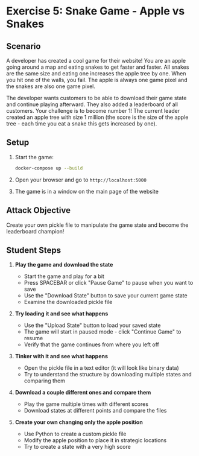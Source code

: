 # Exercise 5: Snake Game - Apple vs Snakes

## Scenario

A developer has created a cool game for their website! You are an apple going around a map and eating snakes to get faster and faster. All snakes are the same size and eating one increases the apple tree by one. When you hit one of the walls, you fail. The apple is always one game pixel and the snakes are also one game pixel.

The developer wants customers to be able to download their game state and continue playing afterward. They also added a leaderboard of all customers. Your challenge is to become number 1! The current leader created an apple tree with size 1 million (the score is the size of the apple tree - each time you eat a snake this gets increased by one).

## Setup

1. Start the game:
   ```bash
   docker-compose up --build
   ```

2. Open your browser and go to `http://localhost:5000`

3. The game is in a window on the main page of the website

## Attack Objective

Create your own pickle file to manipulate the game state and become the leaderboard champion!

## Student Steps

1. **Play the game and download the state**
   - Start the game and play for a bit
   - Press SPACEBAR or click "Pause Game" to pause when you want to save
   - Use the "Download State" button to save your current game state
   - Examine the downloaded pickle file

2. **Try loading it and see what happens**
   - Use the "Upload State" button to load your saved state
   - The game will start in paused mode - click "Continue Game" to resume
   - Verify that the game continues from where you left off

3. **Tinker with it and see what happens**
   - Open the pickle file in a text editor (it will look like binary data)
   - Try to understand the structure by downloading multiple states and comparing them

4. **Download a couple different ones and compare them**
   - Play the game multiple times with different scores
   - Download states at different points and compare the files

5. **Create your own changing only the apple position**
   - Use Python to create a custom pickle file
   - Modify the apple position to place it in strategic locations
   - Try to create a state with a very high score


